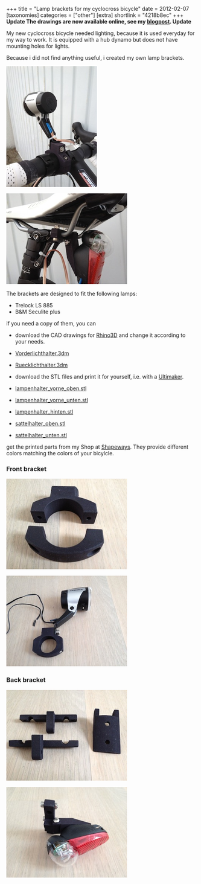+++
title = "Lamp brackets for my cyclocross bicycle"
date = 2012-02-07
[taxonomies]
categories = ["other"]
[extra]
shortlink = "4218b8ec"
+++
**Update
The drawings are now available online, see my [blogpost](@/2015/bicycle-parts-onshape/index.md).
Update**

My new cyclocross bicycle needed lighting, because it is used everyday for my way to work.
It is equipped with a hub dynamo but does not have mounting holes for lights.

Because i did not find anything useful, i created my own lamp brackets.

<!-- more -->

![Front bracket mouted](front_bracket_mounted1.jpg)

![Back bracket mouted](back_bracket_mounted1.jpg)

The brackets are designed to fit the following lamps:

* Trelock LS 885
* B&M Seculite plus

if you need a copy of them, you can

* download the CAD drawings for [Rhino3D](https://www.rhino3d.com) and change it according to your needs.
* [Vorderlichthalter.3dm](Vorderlichthalter.3dm)
* [Ruecklichthalter.3dm](Ruecklichthalter.3dm)

* download the STL files and print it for yourself, i.e. with a [Ultimaker](https://www.ultimaker.com).
* [lampenhalter_vorne_oben.stl](lampenhalter_vorne_oben.stl)
* [lampenhalter_vorne_unten.stl](lampenhalter_vorne_unten.stl)
* [lampenhalter_hinten.stl](lampenhalter_hinten.stl)
* [sattelhalter_oben.stl](sattelhalter_oben.stl)
* [sattelhalter_unten.stl](sattelhalter_unten.stl)

get the printed parts from my Shop at
<a href="http://www.shapeways.com/shops/uwearzt?section=3061">Shapeways</a>.
They provide different colors matching the colors of your bicylcle.

### Front bracket

![Front bracket](front_bracket1.jpg)

![Front bracket assembled](front_bracket_assembled1.jpg)

### Back bracket

![Back bracket](back_bracket1.jpg)

![Back bracket assembled](back_bracket_assembled1.jpg)

